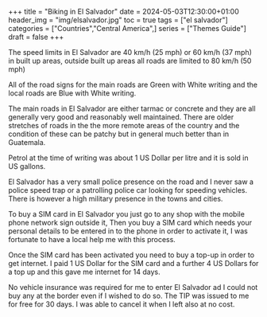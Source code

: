 +++
title = "Biking in El Salvador"
date = 2024-05-03T12:30:00+01:00
header_img = "img/elsalvador.jpg"
toc = true
tags = ["el salvador"]
categories = ["Countries","Central America",]
series = ["Themes Guide"]
draft = false
+++

The speed limits in El Salvador are 40 km/h (25 mph) or 60 km/h (37 mph) in built up areas, outside built up areas all roads are limited to 80 km/h (50 mph)

All of the road signs for the main roads are Green with White writing and the local roads are Blue with White writing. 

The main roads in El Salvador are either tarmac or concrete and they are all generally very good and reasonably well maintained. There are older stretches of roads in the the more remote areas of the country and the condition of these can be patchy but in general much better than in Guatemala. 

Petrol at the time of writing was about 1 US Dollar per litre and it is sold in US gallons.

El Salvador has a very small police presence on the road and I never saw a police speed trap or a patrolling police car looking for speeding vehicles. There is however a high military presence in the towns and cities.

To buy a SIM card in El Salvador you just go to any shop with the mobile phone network sign outside it, Then you buy a SIM card which needs your personal details to be entered in to the phone in order to activate it, I was fortunate to have a local help me with this process.

Once the SIM card has been activated you need to buy a top-up in order to get internet. I paid 1 US Dollar for the SIM card and a further 4 US Dollars for a top up and this gave me internet for 14 days.

No vehicle insurance was required for me to enter El Salvador ad I could not buy any at the border even if I wished to do so. The TIP was issued to me for free for 30 days. I was able to cancel it when I left also at no cost.